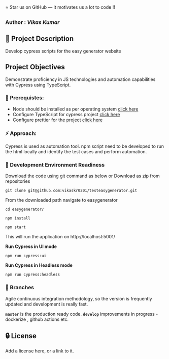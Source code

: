 
:star: Star us on GitHub — it motivates us a lot to code !!
### Author : _Vikas Kumar_

##  :beginner: Project Description 
Develop cypress scripts for the easy generator website
## Project Objectives 
Demonstrate proficiency in JS technologies and automation capabilities with Cypress using TypeScript. 

### :notebook: Prerequistes:
 - Node should be installed as per operating system [click here](https://nodejs.org/en/download/package-manager)<br/>
 - Configure TypeScript for cypress project [click here](https://docs.cypress.io/guides/tooling/typescript-support)<br/>
 - Configure prettier for the project [click here](https://prettier.io/)<br/>

###  :zap: Approach: 

Cypress  is used as automation tool. npm script need to be developed to run the html locally and identify the test cases and perform automation. <br/>


###  :nut_and_bolt: Development Environment Readiness 

Download the code using git command as below or Download as zip from repositories<br/>
```
git clone git@github.com:vikaskr0201/testeasygenerator.git
```
From the downloaded path navigate to easygenerator<br/>
```
cd easygenerator/

```

``` 
npm install

```

```
npm start 

```
This will run the application on http://localhost:5001/ <br/>

**Run Cypress in UI mode**
```
npm run cypress:ui

```
**Run Cypress in Headless mode**

```
npm run cypress:headless

```

### :cactus: Branches

 Agile continuous integration methodology, so the version is frequently updated and development is really fast.<br/>

**`master`** is the production ready code.
**`develop`** improvements in progress - dockerize , github actions etc.

##  :lock: License
Add a license here, or a link to it.






